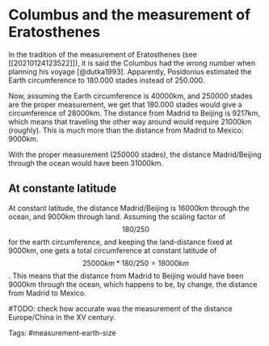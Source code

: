 # Columbus and the measurement of Eratosthenes
In the tradition of the measurement of Eratosthenes (see [[20210124123522]]), it is said the Columbus had the wrong number when planning his voyage [@dutka1993]. Apparently, Posidonius estimated the Earth circumference to 180.000 stades instead of 250.000. 

Now, assuming the Earth circumference is 40000km, and 250000 stades are the proper measurement, we get that 180.000 stades would give a circumference of 28000km. The distance from Madrid to Beijing is 9217km, which means that traveling the other way around would require 21000km (roughly). This is much more than the distance from Madrid to Mexico: 9000km. 

With the proper measurement (250000 stades), the distance Madrid/Beijing through the ocean would have been 31000km. 

## At constante latitude
At constant latitude, the distance Madrid/Beijing is 16000km through the ocean, and 9000km through land. Assuming the scaling factor of $$180/250$$ for the earth circumference, and keeping the land-distance fixed at 9000km, one gets a total circumference at constant latitude of $$25000km*180/250 = 18000km$$. This means that the distance from Madrid to Beijing would have been 9000km through the ocean, which happens to be, by change, the distance from Madrid to Mexico.  


#TODO: check how accurate was the measurement of the distance Europe/China in the XV century. 

Tags: #measurement-earth-size 
